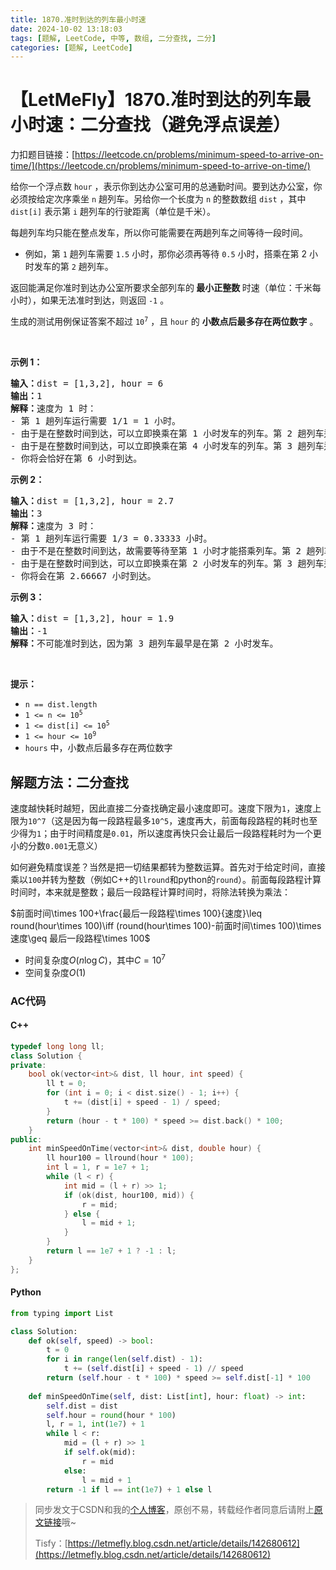 ```yaml
---
title: 1870.准时到达的列车最小时速
date: 2024-10-02 13:18:03
tags: [题解, LeetCode, 中等, 数组, 二分查找, 二分]
categories: [题解, LeetCode]
---
```


# 【LetMeFly】1870.准时到达的列车最小时速：二分查找（避免浮点误差）

力扣题目链接：[https://leetcode.cn/problems/minimum-speed-to-arrive-on-time/](https://leetcode.cn/problems/minimum-speed-to-arrive-on-time/)

<p>给你一个浮点数 <code>hour</code> ，表示你到达办公室可用的总通勤时间。要到达办公室，你必须按给定次序乘坐 <code>n</code> 趟列车。另给你一个长度为 <code>n</code> 的整数数组 <code>dist</code> ，其中 <code>dist[i]</code> 表示第 <code>i</code> 趟列车的行驶距离（单位是千米）。</p>

<p>每趟列车均只能在整点发车，所以你可能需要在两趟列车之间等待一段时间。</p>

<ul>
	<li>例如，第 <code>1</code> 趟列车需要 <code>1.5</code> 小时，那你必须再等待 <code>0.5</code> 小时，搭乘在第 2 小时发车的第 <code>2</code> 趟列车。</li>
</ul>

<p>返回能满足你准时到达办公室所要求全部列车的<strong> 最小正整数 </strong>时速（单位：千米每小时），如果无法准时到达，则返回 <code>-1</code> 。</p>

<p>生成的测试用例保证答案不超过 <code>10<sup>7</sup></code> ，且 <code>hour</code> 的 <strong>小数点后最多存在两位数字</strong> 。</p>

<p> </p>

<p><strong>示例 1：</strong></p>

<pre>
<strong>输入：</strong>dist = [1,3,2], hour = 6
<strong>输出：</strong>1
<strong>解释：</strong>速度为 1 时：
- 第 1 趟列车运行需要 1/1 = 1 小时。
- 由于是在整数时间到达，可以立即换乘在第 1 小时发车的列车。第 2 趟列车运行需要 3/1 = 3 小时。
- 由于是在整数时间到达，可以立即换乘在第 4 小时发车的列车。第 3 趟列车运行需要 2/1 = 2 小时。
- 你将会恰好在第 6 小时到达。
</pre>

<p><strong>示例 2：</strong></p>

<pre>
<strong>输入：</strong>dist = [1,3,2], hour = 2.7
<strong>输出：</strong>3
<strong>解释：</strong>速度为 3 时：
- 第 1 趟列车运行需要 1/3 = 0.33333 小时。
- 由于不是在整数时间到达，故需要等待至第 1 小时才能搭乘列车。第 2 趟列车运行需要 3/3 = 1 小时。
- 由于是在整数时间到达，可以立即换乘在第 2 小时发车的列车。第 3 趟列车运行需要 2/3 = 0.66667 小时。
- 你将会在第 2.66667 小时到达。</pre>

<p><strong>示例 3：</strong></p>

<pre>
<strong>输入：</strong>dist = [1,3,2], hour = 1.9
<strong>输出：</strong>-1
<strong>解释：</strong>不可能准时到达，因为第 3 趟列车最早是在第 2 小时发车。</pre>

<p> </p>

<p><strong>提示：</strong></p>

<ul>
	<li><code>n == dist.length</code></li>
	<li><code>1 <= n <= 10<sup>5</sup></code></li>
	<li><code>1 <= dist[i] <= 10<sup>5</sup></code></li>
	<li><code>1 <= hour <= 10<sup>9</sup></code></li>
	<li><code>hours</code> 中，小数点后最多存在两位数字</li>
</ul>


    
## 解题方法：二分查找

速度越快耗时越短，因此直接二分查找确定最小速度即可。速度下限为`1`，速度上限为`10^7`（这是因为每一段路程最多`10^5`，速度再大，前面每段路程的耗时也至少得为`1`；由于时间精度是`0.01`，所以速度再快只会让最后一段路程耗时为一个更小的分数`0.001`无意义）

如何避免精度误差？当然是把一切结果都转为整数运算。首先对于给定时间，直接乘以`100`并转为整数（例如C++的`llround`和python的`round`）。前面每段路程计算时间时，本来就是整数；最后一段路程计算时间时，将除法转换为乘法：

$前面时间\times 100+\frac{最后一段路程\times 100}{速度}\leq round(hour\times 100)\iff (round(hour\times 100)-前面时间\times 100)\times 速度\geq 最后一段路程\times 100$

+ 时间复杂度$O(n\log C)$，其中$C=10^7$
+ 空间复杂度$O(1)$

### AC代码

#### C++

```cpp
typedef long long ll;
class Solution {
private:
    bool ok(vector<int>& dist, ll hour, int speed) {
        ll t = 0;
        for (int i = 0; i < dist.size() - 1; i++) {
            t += (dist[i] + speed - 1) / speed;
        }
        return (hour - t * 100) * speed >= dist.back() * 100;
    }
public:
    int minSpeedOnTime(vector<int>& dist, double hour) {
        ll hour100 = llround(hour * 100);
        int l = 1, r = 1e7 + 1;
        while (l < r) {
            int mid = (l + r) >> 1;
            if (ok(dist, hour100, mid)) {
                r = mid;
            } else {
                l = mid + 1;
            }
        }
        return l == 1e7 + 1 ? -1 : l;
    }
};
```

#### Python

```python
from typing import List

class Solution:
    def ok(self, speed) -> bool:
        t = 0
        for i in range(len(self.dist) - 1):
            t += (self.dist[i] + speed - 1) // speed
        return (self.hour - t * 100) * speed >= self.dist[-1] * 100
    
    def minSpeedOnTime(self, dist: List[int], hour: float) -> int:
        self.dist = dist
        self.hour = round(hour * 100)
        l, r = 1, int(1e7) + 1
        while l < r:
            mid = (l + r) >> 1
            if self.ok(mid):
                r = mid
            else:
                l = mid + 1
        return -1 if l == int(1e7) + 1 else l

```

> 同步发文于CSDN和我的[个人博客](https://blog.letmefly.xyz/)，原创不易，转载经作者同意后请附上[原文链接](https://blog.letmefly.xyz/2024/10/02/LeetCode%201870.%E5%87%86%E6%97%B6%E5%88%B0%E8%BE%BE%E7%9A%84%E5%88%97%E8%BD%A6%E6%9C%80%E5%B0%8F%E6%97%B6%E9%80%9F/)哦~
>
> Tisfy：[https://letmefly.blog.csdn.net/article/details/142680612](https://letmefly.blog.csdn.net/article/details/142680612)
